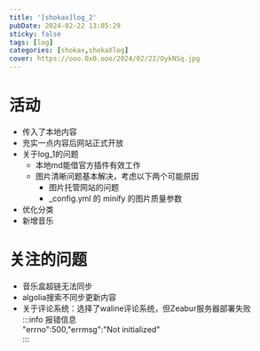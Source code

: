 ```yaml
---
title: '[shokax]log_2'
pubDate: 2024-02-22 13:05:29
sticky: false
tags: [log]
categories: [shokax,shokaXlog]
cover: https://ooo.0x0.ooo/2024/02/22/OykNSq.jpg
---
```

# 活动
- 传入了本地内容
- 充实一点内容后网站正式开放
- 关于log_1的问题
    - 本地md能借官方插件有效工作
    - 图片清晰问题基本解决，考虑以下两个可能原因
      -  图片托管网站的问题
      -  _config.yml 的 minify 的图片质量参数
- 优化分类
- 新增音乐
# 关注的问题
- 音乐盒超链无法同步
- algolia搜索不同步更新内容
- 关于评论系统：选择了waline评论系统，但Zeabur服务器部署失败  
:::info
报错信息  
"errno":500,"errmsg":"Not initialized"  
:::
